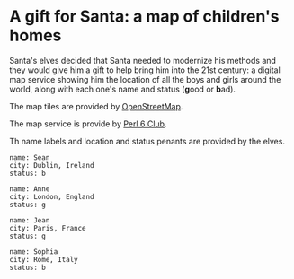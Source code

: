 # A gift for Santa: a map of children's homes

Santa's elves decided that Santa needed to modernize his
methods and they would give him a gift to help
bring him into the 21st century: a digital map service
showing him the location of all the boys and girls around the world,
along with each one's name and status (**g**ood or **b**ad).


The map tiles are provided by [OpenStreetMap](https://openstreetmap.org).

The map service is provide by [Perl 6 Club](https://perl6.club). 

Th name labels and location and status penants are provided by the elves.


```perl6
name: Sean
city: Dublin, Ireland
status: b

name: Anne
city: London, England
status: g

name: Jean
city: Paris, France
status: g

name: Sophia
city: Rome, Italy
status: b
```


